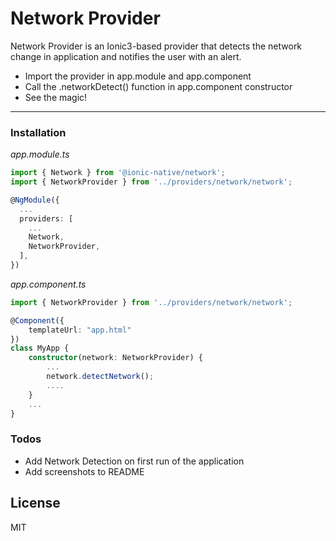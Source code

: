 # Network Provider

Network Provider is an Ionic3-based provider that detects the network change in application and notifies the user with an alert.

  - Import the provider in app.module and app.component
  - Call the .networkDetect() function in app.component constructor
  - See the magic!     
       
---
### Installation

*app.module.ts*

```ts
import { Network } from '@ionic-native/network';
import { NetworkProvider } from '../providers/network/network';

@NgModule({
  ...
  providers: [
    ...
    Network,
    NetworkProvider,
  ],
})
```

*app.component.ts*

```ts
import { NetworkProvider } from '../providers/network/network';

@Component({
    templateUrl: "app.html"
})
class MyApp {
    constructor(network: NetworkProvider) {
        ...
        network.detectNetwork();
        ....
    }
    ...
}
```

### Todos

 - Add Network Detection on first run of the application
 - Add screenshots to README

License
----

MIT
